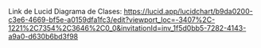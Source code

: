 Link de Lucid Diagrama de Clases: https://lucid.app/lucidchart/b9da0200-c3e6-4669-bf5e-a0159dfa1fc3/edit?viewport_loc=-3407%2C-1221%2C7354%2C3646%2C0_0&invitationId=inv_1f5d0bb5-7282-4143-a9a0-d630b6bd3f98
